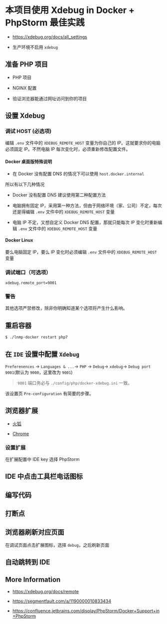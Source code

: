 # 本项目使用 Xdebug in Docker + PhpStorm 最佳实践

* https://xdebug.org/docs/all_settings

* 生产环境不启用 `xdebug`

## 准备 PHP 项目

* PHP 项目

* NGINX 配置

* 验证浏览器能通过网址访问到你的项目

## 设置 Xdebug

### 调试 HOST (必选项)

编辑 `.env` 文件中的 `XDEBUG_REMOTE_HOST` 变量为你自己的 IP。这就要求你的电脑必须固定 IP。不然电脑 IP 每次变化时，必须重新修改配置文件。

#### Docker 桌面版特殊说明

* 在 Docker 没有配置 DNS 的情况下可以使用 `host.docker.internal`

所以有以下几种情况

* Docker 没有配置 DNS 建议使用第二种配置方法

* 电脑拥有固定 IP，采用第一种方法，但由于网络环境（家、公司）不定，每次还是得编辑 `.env` 文件中的 `XDEBUG_REMOTE_HOST` 变量

* 电脑 IP 不定，又想自定义 Docker DNS 配置，那就只能每次 IP 变化时重新编辑 `.env` 文件中的 `XDEBUG_REMOTE_HOST` 变量

#### Docker Linux

要么电脑固定 IP，要么 IP 变化时必须编辑 `.env` 文件中的 `XDEBUG_REMOTE_HOST` 变量

### 调试端口（可选项）

`xdebug.remote_port=9001`

### 警告

其他选项严禁修改，除非你明确知道某个选项将产生什么影响。

## 重启容器

```bash
$ ./lnmp-docker restart php7
```

## 在 `IDE` 设置中配置 `Xdebug`

`Preferenences` -> `Languages & ...`-> `PHP` -> `Debug`-> `xdebug`-> `Debug port 9001`(默认为 `9000`，这里改为 `9001`)

> `9001` 端口务必与 `./config/php/docker-xdebug.ini` 一致。

该设置页 `Pre-configuration` 有简要的步骤。

## 浏览器扩展

* [火狐](https://github.com/BrianGilbert/xdebug-helper-for-firefox)

* [Chrome](https://github.com/mac-cain13/xdebug-helper-for-chrome)

### 设置扩展

在扩展配置中 IDE key 选择 PhpStorm

## IDE 中点击工具栏电话图标

## 编写代码

## 打断点

## 浏览器刷新对应页面

在调试页面点击扩展图标，选择 `debug`，之后刷新页面

## 自动跳转到 IDE

## More Information

* https://xdebug.org/docs/remote

* https://segmentfault.com/a/1190000010833434

* https://confluence.jetbrains.com/display/PhpStorm/Docker+Support+in+PhpStorm
